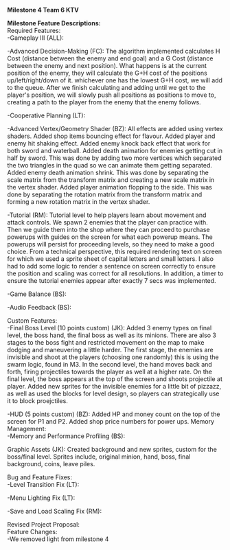 **Milestone 4 Team 6 KTV**

**Milestone Feature Descriptions:**  
Required Features:  
-Gameplay III (ALL):

-Advanced Decision-Making (FC): The algorithm implemented calculates H Cost (distance between the enemy and end goal) and a G Cost (distance between the enemy and next position). What happens is at the current position of the enemy, they will calculate the G+H cost of the positions up/left/right/down of it. whichever one has the lowest G+H cost, we will add to the queue. After we finish calculating and adding until we get to the player's position, we will slowly push all positions as positions to move to, creating a path to the player from the enemy that the enemy follows.

-Cooperative Planning (LT):

-Advanced Vertex/Geometry Shader (BZ): All effects are added using vertex shaders. Added shop items bouncing effect for flavour. Added player and enemy hit shaking effect. Added enemy knock back effect that work for both sword and waterball. Added death animation for enemies getting cut in half by sword. This was done by adding two more vertices which separated the two triangles in the quad so we can animate them getting separated. Added enemy death animation shrink. This was done by separating the scale matrix from the transform matrix and creating a new scale matrix in the vertex shader. Added player animation flopping to the side. This was done by separating the rotation matrix from the transform matrix and forming a new rotation matrix in the vertex shader.

-Tutorial (RM):
Tutorial level to help players learn about movement and attack controls. We spawn 2 enemies that the player can practice with. Then we guide them into the shop 
where they can proceed to purchase powerups with guides on the screen for what each powerup means. The powerups will persist for proceeding levels, so they need 
to make a good choice. From a technical perspective, this required rendering text on screen for which we used a sprite sheet of capital letters and small letters. 
I also had to add some logic to render a sentence on screen correctly to ensure the position and scaling was correct for all resolutions. In addition, a timer to ensure the 
tutorial enemies appear after exactly 7 secs was implemented. 

-Game Balance (BS):

-Audio Feedback (BS):

Custom Features:  
-Final Boss Level (10 points custom) (JK): Added 3 enemy types on final level, the boss hand, the final boss as well as its minions. There are also 3 stages to the boss fight and restricted movement on the map to make dodging and maneuvering a little harder. The first stage, the enemies are invisible and shoot at the players (choosing one randomly) this is using the swarm logic, found in M3. In the second level, the hand moves back and forth, firing projectiles towards the player as well at a higher rate. On the final level, the boss appears at the top of the screen and shoots projectile at player. Added new sprites for the invisible enemies for a little bit of pizzazz, as well as used the blocks for level design, so players can strategically use it to block proejctiles.

-HUD (5 points custom) (BZ): Added HP and money count on the top of the screen for P1 and P2. Added shop price numbers for power ups.
Memory Management:  
-Memory and Performance Profiling (BS):

Graphic Assets (JK):  Created background and new sprites, custom for the boss/final level. Sprites include, original minion, hand, boss, final background, coins, leave piles.

Bug and Feature Fixes:  
-Level Transition Fix (LT):

-Menu Lighting Fix (LT):

-Save and Load Scaling Fix (RM):

Revised Project Proposal:  
Feature Changes:  
-We removed light from milestone 4

